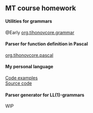 ## MT course homework

#### Utilities for grammars
@Early [org.tihonovcore.grammar](https://github.com/tihonovcore/GParsing/tree/master/grammar/src/main)

#### Parser for function definition in Pascal
[org.tihonovcore.pascal](https://github.com/tihonovcore/GParsing/tree/master/pascalParser/src/main)

#### My personal language
[Code examples](https://tihonovcore.github.io/lang.html)<br>
[Source code](https://github.com/tihonovcore/GParsing/tree/master/language/src/main)<br>

#### Parser generator for LL(1)-grammars
WIP